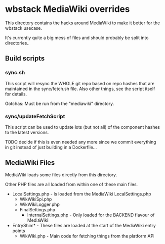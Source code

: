 # wbstack MediaWiki overrides

This directory contains the hacks around MediaWiki to make it better for the wbstack usecase.

It's currently quite a big mess of files and should probably be split into directories..

## Build scripts

### sync.sh

This script will resync the WHOLE git repo based on repo hashes that are maintained in the sync/fetch.sh file.
Also other things, see the script itself for details.

Gotchas: Must be run from the "mediawiki" directory.

### sync/updateFetchScript

This script can be used to update lots (but not all) of the component hashes to the latest versions.

TODO decide if this is even needed any more since we commit everything in git instead of just building in a Dockerfile...

## MediaWiki Files

MediaWiki loads some files directly from this directory.

Other PHP files are all loaded from within one of these main files.

- LocalSettings.php - Is loaded from the MediaWiki LocalSettings.php
  - WikWikiSpi.php
  - WikWikiLogger.php
  - FinalSettings.php
    - InternalSettings.php - Only loaded for the BACKEND flavour of MediaWiki
- EntryShim* - These files are loaded at the start of the MediaWiki entry points
  - WikWiki.php - Main code for fetching things from the platform API
